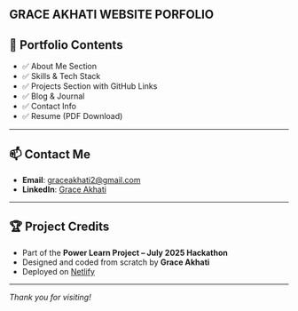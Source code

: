 GRACE AKHATI WEBSITE PORFOLIO
---

## 💼 Portfolio Contents

- ✅ About Me Section
- ✅ Skills & Tech Stack
- ✅ Projects Section with GitHub Links
- ✅ Blog & Journal
- ✅ Contact Info
- ✅ Resume (PDF Download)

---

## 📫 Contact Me

- **Email**: graceakhati2@gmail.com  
- **LinkedIn**: [Grace Akhati](https://www.linkedin.com/in/grace-akhati-7b7210281)


---

## 🏆 Project Credits

- Part of the **Power Learn Project – July 2025 Hackathon**
- Designed and coded from scratch by **Grace Akhati**
- Deployed on [Netlify](https://graceakhati-portfolio.netlify.app)

---

_Thank you for visiting!_
